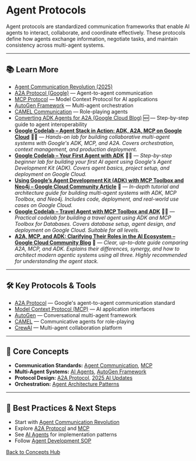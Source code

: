 # Agent Protocols

Agent protocols are standardized communication frameworks that enable AI agents to interact, collaborate, and coordinate effectively. These protocols define how agents exchange information, negotiate tasks, and maintain consistency across multi-agent systems.

---







## 📚 Learn More

- [Agent Communication Revolution (2025)](../reference/2025-ai-updates.md#1-agent-communication-revolution)
- [A2A Protocol (Google)](https://github.com/google/A2A/) — Agent-to-agent communication
- [MCP Protocol](./mcp.md) — Model Context Protocol for AI applications
- [AutoGen Framework](../reference/techniques/autogen/README.md) — Multi-agent orchestration
- [CAMEL Communication](../reference/techniques/camel/README.md) — Role-playing agents
- [Converting ADK Agents for A2A (Google Cloud Blog)](../guides/agent-development/adk-to-a2a-guide.md) 🆕 — Step-by-step guide to agent interoperability
- **[Google Codelab – Agent Stack in Action: ADK, A2A, MCP on Google Cloud](https://codelabs.developers.google.com/instavibe-adk-multi-agents/instructions#0)** 🧑‍💻 — *Hands-on lab for building collaborative multi-agent systems with Google's ADK, MCP, and A2A. Covers orchestration, context management, and production deployment.*
- **[Google Codelab – Your First Agent with ADK](https://codelabs.developers.google.com/your-first-agent-with-adk#0)** 🧑‍💻 — *Step-by-step beginner lab for building your first AI agent using Google's Agent Development Kit (ADK). Covers agent basics, project setup, and deployment on Google Cloud.*
- **[Using Google’s Agent Development Kit (ADK) with MCP Toolbox and Neo4j – Google Cloud Community Article](https://www.googlecloudcommunity.com/gc/Cloud-Product-Articles/Using-Google-s-Agent-Development-Kit-ADK-with-MCP-Toolbox-and/ta-p/898512)** 📝 — *In-depth tutorial and architecture guide for building multi-agent systems with ADK, MCP Toolbox, and Neo4j. Includes code, deployment, and real-world use cases on Google Cloud.*
- **[Google Codelab – Travel Agent with MCP Toolbox and ADK](https://codelabs.developers.google.com/travel-agent-mcp-toolbox-adk#0)** 🧑‍💻 — *Practical codelab for building a travel agent using ADK and MCP Toolbox for Databases. Covers database setup, agent design, and deployment on Google Cloud. Suitable for all levels.*
- **[A2A, MCP, and ADK: Clarifying Their Roles in the AI Ecosystem – Google Cloud Community Blog](https://www.googlecloudcommunity.com/gc/Community-Blogs/A2A-MCP-and-ADK-Clarifying-Their-Roles-in-the-AI-Ecosystem/ba-p/911235)** 📝 — *Clear, up-to-date guide comparing A2A, MCP, and ADK. Explains their differences, synergy, and how to architect modern agentic systems using all three. Highly recommended for understanding the agent stack.*

---

## 🛠️ Key Protocols & Tools

- [A2A Protocol](https://github.com/google/A2A/) — Google's agent-to-agent communication standard
- [Model Context Protocol (MCP)](https://modelcontextprotocol.io/) — AI application interfaces
- [AutoGen](https://microsoft.github.io/autogen/) — Conversational multi-agent framework
- [CAMEL](../reference/techniques/camel/README.md) — Communicative agents for role-playing
- [CrewAI](https://github.com/joaomdmoura/crewAI) — Multi-agent collaboration platform

---

## 🧠 Core Concepts

- **Communication Standards:** [Agent Communication](./agent-communication.md), [MCP](./mcp.md)
- **Multi-Agent Systems:** [AI Agents](./ai-agents.md), [AutoGen Framework](../reference/techniques/autogen/README.md)
- **Protocol Design:** [A2A Protocol](https://github.com/google/A2A/), [2025 AI Updates](../reference/2025-ai-updates.md#agent-communication-protocols)
- **Orchestration:** [Agent Architecture Patterns](../guides/ai-agents.md#agent-architecture-patterns)

---

## 🚀 Best Practices & Next Steps

- Start with [Agent Communication Revolution](../reference/2025-ai-updates.md#1-agent-communication-revolution)
- Explore [A2A Protocol](https://github.com/google/A2A/) and [MCP](./mcp.md)
- See [AI Agents](./ai-agents.md) for implementation patterns
- Follow [Agent Development SOP](../guides/agent-development/sop_ai_agent.md)

[Back to Concepts Hub](./README.md)
